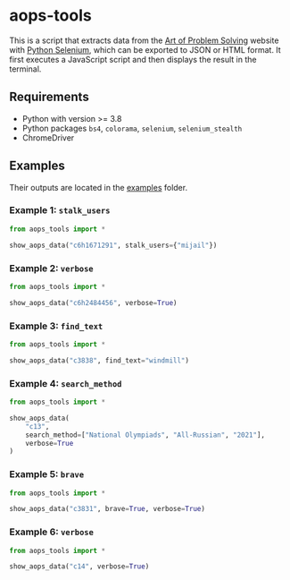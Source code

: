 # aops-tools

This is a script that extracts data from the [Art of Problem
Solving](https://artofproblemsolving.com/community/) website with [Python
Selenium](https://pypi.org/project/selenium/), which can be exported to JSON
or HTML format. It first executes a JavaScript script and then displays the
result in the terminal.

## Requirements

* Python with version >= 3.8
* Python packages `bs4`, `colorama`, `selenium`, `selenium_stealth`
* ChromeDriver

## Examples

Their outputs are located in the [examples](aops_tools/examples/) folder.

### Example 1: `stalk_users`

```python
from aops_tools import *

show_aops_data("c6h1671291", stalk_users={"mijail"})
```

### Example 2: `verbose`

```python
from aops_tools import *

show_aops_data("c6h2484456", verbose=True)
```

### Example 3: `find_text`

```python
from aops_tools import *

show_aops_data("c3838", find_text="windmill")
```

### Example 4: `search_method`

```python
from aops_tools import *

show_aops_data(
	"c13",
	search_method=["National Olympiads", "All-Russian", "2021"],
	verbose=True
)
```

### Example 5: `brave`

```python
from aops_tools import *

show_aops_data("c3831", brave=True, verbose=True)
```

### Example 6: `verbose`

```python
from aops_tools import *

show_aops_data("c14", verbose=True)
```
